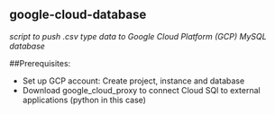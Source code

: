 ## google-cloud-database
*script to push .csv type data to Google Cloud Platform (GCP) MySQL database*

##Prerequisites:
* Set up GCP account: Create project, instance and database
* Download google_cloud_proxy to connect Cloud SQl to external applications (python in this case)

